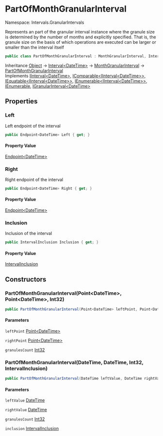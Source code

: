 # PartOfMonthGranularInterval

Namespace: Intervals.GranularIntervals

Represents an part of the granular interval instance where the granule size is determined by the number of months and explicitly specified.
 That is, the granule size on the basis of which operations are executed can be larger or smaller than the interval itself

```csharp
public class PartOfMonthGranularInterval : MonthGranularInterval, Intervals.Intervals.IInterval`1[[System.DateTime, System.Private.CoreLib, Version=6.0.0.0, Culture=neutral, PublicKeyToken=7cec85d7bea7798e]], System.IComparable`1[[Intervals.Intervals.IInterval`1[[System.DateTime, System.Private.CoreLib, Version=6.0.0.0, Culture=neutral, PublicKeyToken=7cec85d7bea7798e]], Intervals, Version=1.2.1.0, Culture=neutral, PublicKeyToken=null]], System.IEquatable`1[[Intervals.Intervals.IInterval`1[[System.DateTime, System.Private.CoreLib, Version=6.0.0.0, Culture=neutral, PublicKeyToken=7cec85d7bea7798e]], Intervals, Version=1.2.1.0, Culture=neutral, PublicKeyToken=null]], System.Collections.Generic.IEnumerable`1[[Intervals.Intervals.IInterval`1[[System.DateTime, System.Private.CoreLib, Version=6.0.0.0, Culture=neutral, PublicKeyToken=7cec85d7bea7798e]], Intervals, Version=1.2.1.0, Culture=neutral, PublicKeyToken=null]], System.Collections.IEnumerable, IGranularInterval`1
```

Inheritance [Object](https://docs.microsoft.com/en-us/dotnet/api/system.object) → [Interval&lt;DateTime&gt;](./intervals.intervals.interval-1.md) → [MonthGranularInterval](./intervals.granularintervals.monthgranularinterval.md) → [PartOfMonthGranularInterval](./intervals.granularintervals.partofmonthgranularinterval.md)<br>
Implements [IInterval&lt;DateTime&gt;](./intervals.intervals.iinterval-1.md), [IComparable&lt;IInterval&lt;DateTime&gt;&gt;](https://docs.microsoft.com/en-us/dotnet/api/system.icomparable-1), [IEquatable&lt;IInterval&lt;DateTime&gt;&gt;](https://docs.microsoft.com/en-us/dotnet/api/system.iequatable-1), [IEnumerable&lt;IInterval&lt;DateTime&gt;&gt;](https://docs.microsoft.com/en-us/dotnet/api/system.collections.generic.ienumerable-1), [IEnumerable](https://docs.microsoft.com/en-us/dotnet/api/system.collections.ienumerable), [IGranularInterval&lt;DateTime&gt;](./intervals.granularintervals.igranularinterval-1.md)

## Properties

### **Left**

Left endpoint of the interval

```csharp
public Endpoint<DateTime> Left { get; }
```

#### Property Value

[Endpoint&lt;DateTime&gt;](./intervals.points.endpoint-1.md)<br>

### **Right**

Right endpoint of the interval

```csharp
public Endpoint<DateTime> Right { get; }
```

#### Property Value

[Endpoint&lt;DateTime&gt;](./intervals.points.endpoint-1.md)<br>

### **Inclusion**

Inclusion of the interval

```csharp
public IntervalInclusion Inclusion { get; }
```

#### Property Value

[IntervalInclusion](./intervals.intervals.intervalinclusion.md)<br>

## Constructors

### **PartOfMonthGranularInterval(Point&lt;DateTime&gt;, Point&lt;DateTime&gt;, Int32)**

```csharp
public PartOfMonthGranularInterval(Point<DateTime> leftPoint, Point<DateTime> rightPoint, int granulesCount)
```

#### Parameters

`leftPoint` [Point&lt;DateTime&gt;](./intervals.points.point-1.md)<br>

`rightPoint` [Point&lt;DateTime&gt;](./intervals.points.point-1.md)<br>

`granulesCount` [Int32](https://docs.microsoft.com/en-us/dotnet/api/system.int32)<br>

### **PartOfMonthGranularInterval(DateTime, DateTime, Int32, IntervalInclusion)**

```csharp
public PartOfMonthGranularInterval(DateTime leftValue, DateTime rightValue, int granulesCount, IntervalInclusion inclusion)
```

#### Parameters

`leftValue` [DateTime](https://docs.microsoft.com/en-us/dotnet/api/system.datetime)<br>

`rightValue` [DateTime](https://docs.microsoft.com/en-us/dotnet/api/system.datetime)<br>

`granulesCount` [Int32](https://docs.microsoft.com/en-us/dotnet/api/system.int32)<br>

`inclusion` [IntervalInclusion](./intervals.intervals.intervalinclusion.md)<br>
